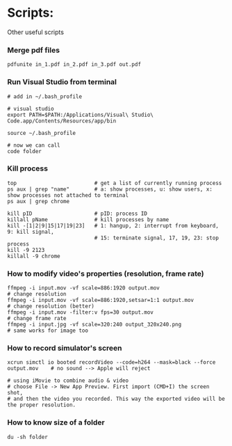 # Scripts:

Other useful scripts

### Merge pdf files
```
pdfunite in_1.pdf in_2.pdf in_3.pdf out.pdf
```

### Run Visual Studio from terminal
```
# add in ~/.bash_profile

# visual studio
export PATH=$PATH:/Applications/Visual\ Studio\ Code.app/Contents/Resources/app/bin

source ~/.bash_profile

# now we can call
code folder
```

### Kill process
```
top                         # get a list of currently running process
ps aux | grep "name"        # a: show processes, u: show users, x: show processes not attached to terminal
ps aux | grep chrome

kill pID                    # pID: process ID
killall pName               # kill processes by name
kill -[1|2|9|15|17|19|23]   # 1: hangup, 2: interrupt from keyboard, 9: kill signal, 
                            # 15: terminate signal, 17, 19, 23: stop process
kill -9 2123
killall -9 chrome

```
### How to modify video's properties (resolution, frame rate)
```
ffmpeg -i input.mov -vf scale=886:1920 output.mov                     # change resolution
ffmpeg -i input.mov -vf scale=886:1920,setsar=1:1 output.mov          # change resolution (better)
ffmpeg -i input.mov -filter:v fps=30 output.mov                       # change frame rate
ffmpeg -i input.jpg -vf scale=320:240 output_320x240.png              # same works for image too
```

### How to record simulator's screen
```
xcrun simctl io booted recordVideo --code=h264 --mask=black --force output.mov    # no sound --> Apple will reject

# using iMovie to combine audio & video
# choose File -> New App Preview. First import (CMD+I) the screen shot, 
# and then the video you recorded. This way the exported video will be the proper resolution.

```

### How to know size of a folder
```
du -sh folder
```
